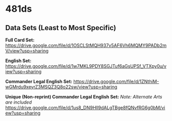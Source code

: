 # 481ds

## Data Sets (Least to Most Specific)
__Full Card Set:__
https://drive.google.com/file/d/1OSCLStMQH937v5AF6Vh6MQMY9PADb2mV/view?usp=sharing

__English Set:__
https://drive.google.com/file/d/1w7MKL9PDY8SGJTuf6aGsUPSf_VTXpy0u/view?usp=sharing

__Commander Legal English Set:__
https://drive.google.com/file/d/1ZNthiM-wGMrdu9xeyrZ3MSQZ3Q8o22sw/view?usp=sharing

__Unique (Non-reprint) Commander Legal English Set:__
_Note: Alternate Arts are included_
https://drive.google.com/file/d/1us8_DN9Hll9dALgTBge8fQNvfRG6g0bM/view?usp=sharing
